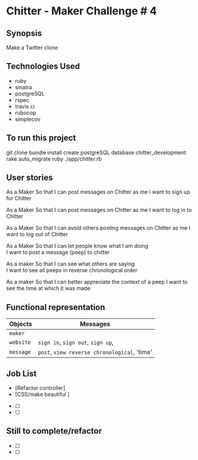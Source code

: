 Chitter - Maker Challenge \# 4
=======================

## Synopsis
Make a Twitter clone

## Technologies Used
- ruby
- sinatra
- postgreSQL
- rspec
- travis ci
- rubocop
- simplecov

## To run this project

git clone <repo>
bundle install
create postgreSQL database chitter_development
rake auto_migrate
ruby ./app/chitter.rb

## User stories

As a Maker
So that I can post messages on Chitter as me
I want to sign up for Chitter

As a Maker
So that I can post messages on Chitter as me
I want to log in to Chitter

As a Maker
So that I can avoid others posting messages on Chitter as me
I want to log out of Chitter

As a Maker
So that I can let people know what I am doing  
I want to post a message (peep) to chitter

As a maker
So that I can see what others are saying  
I want to see all peeps in reverse chronological order

As a maker
So that I can better appreciate the context of a peep
I want to see the time at which it was made

## Functional representation

Objects  | Messages
------------- | -------------
`maker` |
`website` | `sign in`, `sign out`, `sign up`,
`message` | `post`, `view reverse chronological`, 'time'

## Job List

- [Refactor controller]
- [CSS/make beautiful ]
- [ ]
- [ ]

## Still to complete/refactor

- [ ]
- [ ]
